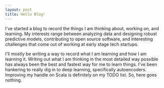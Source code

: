 ```yaml
---
layout: post
title: Hello Blog!
---
```


I've started a blog to record the things I am thinking about, working on, and
learning. My interests range between analyzing data and designing robust
 predictive models, contributing to open source software, and interesting
challenges that come out of working at early stage tech startups.

I'll mostly be writing a way to record what I am learning and how I am learning
 it. Writing out what I am thinking in the most detailed way possible has always
 been the best and fastest way for me to learn things. I've been hankering to really dig in to deep learning, specifically autoencoders. Improving my handle on
 Scala is definitely on my TODO list. So, here goes nothing.
